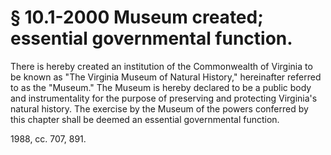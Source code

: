 # § 10.1-2000 Museum created; essential governmental function.

<p>There is hereby created an institution of the Commonwealth of Virginia to be known as "The Virginia Museum of Natural History," hereinafter referred to as the "Museum." The Museum is hereby declared to be a public body and instrumentality for the purpose of preserving and protecting Virginia's natural history. The exercise by the Museum of the powers conferred by this chapter shall be deemed an essential governmental function.</p><p>1988, cc. 707, 891.</p>